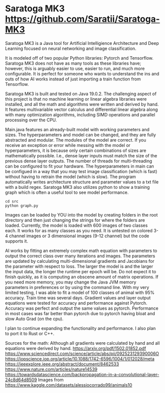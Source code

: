 # Saratoga MK3 https://github.com/Saratii/Saratoga-MK3
Saratoga MK3 is a Java tool for Artificial Intelligience Architecture and Deep Learning focused on neural networking and image classification.

It is modeled off of two popular Python libraries: Pytorch and Tensorflow.
Saratoga MK3 does not have as many tools as these libraries have; however, this is arguably easier to use, easier to run, and much more configurable. It is perfect for someone who wants to understand the ins and outs of how AI works instead of just importing a train function from Tensorflow.


Saratoga MK3 is built and tested on Java 19.0.2.
The challenging aspect of this project is that no machine learning or linear algebra libraries were installed, and all the math and algorithms were written and derived by hand.
It features multivariable vector calculus and differential linear algebra along with many optimization algorithms, including SIMD operations and parallel processing over the CPU.


Main.java features an already-built model with working parameters and sizes. The hyperparameters and model can be changed, and they are fully abstracted and modular. The modules of the model are correct. If you receive an exception or error while messing with the model or hyperparameters, it is because only certain combinations of sizes are mathematically possible.
I.e., dense layer inputs must match the size of the previous dense layer outputs. The number of threads for multi-threading can be configured to fit your hardware. The hyperparameters in main can be configued in a way that you may test image classification (which is fast) without having to retrain the model (which is slow). The program automatically writes architecture structure and parameter values to a txt file with a build regex. 
Saratoga MK3 also utilizes python to show a training graph which is often a useful tool to see model performance. 

```
cd src 
python graph.py
```


Images can be loaded by YOU into the model by creating folders in the root directory and then just changing the strings for where the folders are loaded. Currently, the model is loaded with 600 images of two classes each. It works for as many classes as you need. It is untested on colored 3-4 channel images or 3 dimensional images (9-12 channel) but the code supports it. 


AI works by fitting an extremely complex math equation with parameters to output the correct class over many iterations and images. The parameters are updated by calculating multi-dimensional gradients and Jacobians for the parameter with respect to loss. The larger the model is and the larger the input data, the longer the runtime per epoch will be. Do not expect it to finish quickly, as it is computing an obscene amount of matrix operations. If you need more memory, you may change the Java JVM memory parameters in preferences or by using the command line. With my very limited testing, I was able to fit a model of 100 classes of animal with 95% accuracy. Train time was several days. Gradient values and layer output equations were tested for accuracy and performance against Pytorch. Accuracy was perfect and output the same values as pytorch. Performance in most cases was far better than pytorch due to pytorch having bloat and slow Auto Grad (on the cpu). 


I plan to continue expanding the functionality and performance.
I also plan to port it to Rust or C++.


Sources for the math: Although all gradients were calculated by hand and all equations were derived by hand.
https://arxiv.org/pdf/1502.01852.pdf
https://www.sciencedirect.com/science/article/abs/pii/092523129390006O
https://iopscience.iop.org/article/10.1088/1742-6596/1004/1/012028/meta
https://ieeexplore.ieee.org/abstract/document/8462533
https://www.nature.com/articles/nature14539
https://towardsdatascience.com/backpropagation-in-a-convolutional-layer-24c8d64d8509
Images from https://www.kaggle.com/datasets/alessiocorrado99/animals10 



